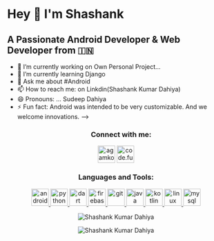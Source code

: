 # Hey 👋 I'm Shashank 
## A Passionate Android Developer & Web Developer from :india:




- 🔭 I’m currently working on  Own Personal Project...
- 🌱 I’m currently learning Django
- 💬 Ask me about #Android 
- 📫 How to reach me:  on Linkdin(Shashank Kumar Dahiya)
- 😄 Pronouns: ... Sudeep Dahiya
- ⚡ Fun fact: Android was intended to be very customizable. And we welcome innovations.
-->
      <p align="center" >
   <h3 align="center">Connect with me:</h3>
</p>

<p align="center">  <a href="https://www.linkedin.com/in/shashank-kumar-dahiya-552b32198/?trk=public_profile_samename_profile_profile-result-card_result-card_full-click&originalSubdomain=in" target="blank"><img align="middle" src="https://cdn2.iconfinder.com/data/icons/social-media-applications/64/social_media_applications_14-linkedin-512.png" alt="agamkoradiya" height="40" width="40" /></a> 
<a href="https://www.instagram.com/" target="blank"><img align="middle" src="https://cdn4.iconfinder.com/data/icons/logos-and-brands/512/173_Instagram_logo_logos-512.png" alt="code.fun" height="40" width="40" /></a></p>

<h3 align="center">Languages and Tools:</h3>
   



<p align="center">  <a href="https://developer.android.com" target="_blank"> <img src="https://cdn2.iconfinder.com/data/icons/free-1/128/Android__logo__robot-128.png" alt="android" width="40" height="40"/> </a> <a href="https://www.python.org/" target="_blank"> <img src="https://cdn4.iconfinder.com/data/icons/logos-and-brands/512/267_Python_logo-128.png" alt="python" width="40" height="40"/> </a> <a href="https://dart.dev" target="_blank"> <img src="https://www.vectorlogo.zone/logos/dartlang/dartlang-icon.svg" alt="dart" width="40" height="40"/> </a> <a href="https://firebase.google.com/" target="_blank"> <img src="https://www.vectorlogo.zone/logos/firebase/firebase-icon.svg" alt="firebase" width="40" height="40"/> </a> <a href="https://flutter.dev" target="_blank">  </a> <a href="https://git-scm.com/" target="_blank"> <img src="https://www.vectorlogo.zone/logos/git-scm/git-scm-icon.svg" alt="git" width="40" height="40"/> </a> <a href="https://www.java.com" target="_blank"> <img src="https://cdn4.iconfinder.com/data/icons/logos-and-brands/512/181_Java_logo_logos-128.png" alt="java" width="40" height="40"/> </a> <a href="https://kotlinlang.org" target="_blank"> <img src="https://www.vectorlogo.zone/logos/kotlinlang/kotlinlang-icon.svg" alt="kotlin" width="40" height="40"/> </a> <a href="https://www.linux.org/" target="_blank"> <img src="https://cdn3.iconfinder.com/data/icons/logos-brands-3/24/logo_brand_brands_logos_linux-512.png" alt="linux" width="40" height="40"/> </a> <a href="https://www.mysql.com/" target="_blank"> <img src="https://cdn4.iconfinder.com/data/icons/logos-3/181/MySQL-256.png" alt="mysql" width="40" height="40"/> </a> </p>

<p align="center"><img align="center" src="https://github-readme-stats.vercel.app/api?username=Sudeep152&show_icons=true&theme=radical" alt="Shashank Kumar Dahiya" /></p>
<p align="center"><img align="center" src="https://github-readme-stats.vercel.app/api/top-langs/?username=Sudeep152&show_icons=true&theme=radical" alt="Shashank Kumar Dahiya" /></p>
